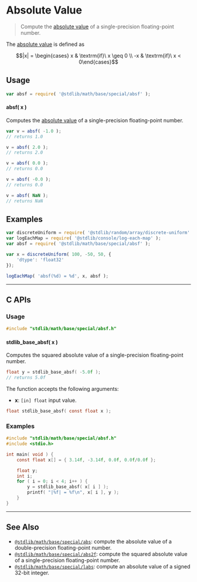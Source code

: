 <!--

@license Apache-2.0

Copyright (c) 2020 The Stdlib Authors.

Licensed under the Apache License, Version 2.0 (the "License");
you may not use this file except in compliance with the License.
You may obtain a copy of the License at

   http://www.apache.org/licenses/LICENSE-2.0

Unless required by applicable law or agreed to in writing, software
distributed under the License is distributed on an "AS IS" BASIS,
WITHOUT WARRANTIES OR CONDITIONS OF ANY KIND, either express or implied.
See the License for the specific language governing permissions and
limitations under the License.

-->

# Absolute Value

> Compute the [absolute value][absolute-value] of a single-precision floating-point number.

<section class="intro">

The [absolute value][absolute-value] is defined as

<!-- <equation class="equation" label="eq:absolute_value" align="center" raw="|x| = \begin{cases} x & \textrm{if}\ x \geq 0 \\ -x & \textrm{if}\ x < 0\end{cases}" alt="Absolute value"> -->

```math
|x| = \begin{cases} x & \textrm{if}\ x \geq 0 \\ -x & \textrm{if}\ x < 0\end{cases}
```

<!-- <div class="equation" align="center" data-raw-text="|x| = \begin{cases} x &amp; \textrm{if}\ x \geq 0 \\ -x &amp; \textrm{if}\ x &lt; 0\end{cases}" data-equation="eq:absolute_value">
    <img src="https://cdn.jsdelivr.net/gh/stdlib-js/stdlib@5b4ee1217697eb737011e0d588fddbb119806753/lib/node_modules/@stdlib/math/base/special/absf/docs/img/equation_absolute_value.svg" alt="Absolute value">
    <br>
</div> -->

<!-- </equation> -->

</section>

<!-- /.intro -->

<section class="usage">

## Usage

```javascript
var absf = require( '@stdlib/math/base/special/absf' );
```

#### absf( x )

Computes the [absolute value][absolute-value] of a single-precision floating-point number.

```javascript
var v = absf( -1.0 );
// returns 1.0

v = absf( 2.0 );
// returns 2.0

v = absf( 0.0 );
// returns 0.0

v = absf( -0.0 );
// returns 0.0

v = absf( NaN );
// returns NaN
```

</section>

<!-- /.usage -->

<section class="examples">

## Examples

<!-- eslint no-undef: "error" -->

```javascript
var discreteUniform = require( '@stdlib/random/array/discrete-uniform' );
var logEachMap = require( '@stdlib/console/log-each-map' );
var absf = require( '@stdlib/math/base/special/absf' );

var x = discreteUniform( 100, -50, 50, {
    'dtype': 'float32'
});

logEachMap( 'absf(%d) = %d', x, absf );
```

</section>

<!-- /.examples -->

<!-- C interface documentation. -->

* * *

<section class="c">

## C APIs

<!-- Section to include introductory text. Make sure to keep an empty line after the intro `section` element and another before the `/section` close. -->

<section class="intro">

</section>

<!-- /.intro -->

<!-- C usage documentation. -->

<section class="usage">

### Usage

```c
#include "stdlib/math/base/special/absf.h"
```

#### stdlib_base_absf( x )

Computes the squared absolute value of a single-precision floating-point number.

```c
float y = stdlib_base_absf( -5.0f );
// returns 5.0f
```

The function accepts the following arguments:

-   **x**: `[in] float` input value.

```c
float stdlib_base_absf( const float x );
```

</section>

<!-- /.usage -->

<!-- C API usage notes. Make sure to keep an empty line after the `section` element and another before the `/section` close. -->

<section class="notes">

</section>

<!-- /.notes -->

<!-- C API usage examples. -->

<section class="examples">

### Examples

```c
#include "stdlib/math/base/special/absf.h"
#include <stdio.h>

int main( void ) {
    const float x[] = { 3.14f, -3.14f, 0.0f, 0.0f/0.0f };

    float y;
    int i;
    for ( i = 0; i < 4; i++ ) {
        y = stdlib_base_absf( x[ i ] );
        printf( "|%f| = %f\n", x[ i ], y );
    }
}
```

</section>

<!-- /.examples -->

</section>

<!-- /.c -->

<!-- Section for related `stdlib` packages. Do not manually edit this section, as it is automatically populated. -->

<section class="related">

* * *

## See Also

-   <span class="package-name">[`@stdlib/math/base/special/abs`][@stdlib/math/base/special/abs]</span><span class="delimiter">: </span><span class="description">compute the absolute value of a double-precision floating-point number.</span>
-   <span class="package-name">[`@stdlib/math/base/special/abs2f`][@stdlib/math/base/special/abs2f]</span><span class="delimiter">: </span><span class="description">compute the squared absolute value of a single-precision floating-point number.</span>
-   <span class="package-name">[`@stdlib/math/base/special/labs`][@stdlib/math/base/special/labs]</span><span class="delimiter">: </span><span class="description">compute an absolute value of a signed 32-bit integer.</span>

</section>

<!-- /.related -->

<!-- Section for all links. Make sure to keep an empty line after the `section` element and another before the `/section` close. -->

<section class="links">

[absolute-value]: https://en.wikipedia.org/wiki/Absolute_value

<!-- <related-links> -->

[@stdlib/math/base/special/abs]: https://github.com/stdlib-js/stdlib/tree/develop/lib/node_modules/%40stdlib/math/base/special/abs

[@stdlib/math/base/special/abs2f]: https://github.com/stdlib-js/stdlib/tree/develop/lib/node_modules/%40stdlib/math/base/special/abs2f

[@stdlib/math/base/special/labs]: https://github.com/stdlib-js/stdlib/tree/develop/lib/node_modules/%40stdlib/math/base/special/labs

<!-- </related-links> -->

</section>

<!-- /.links -->

